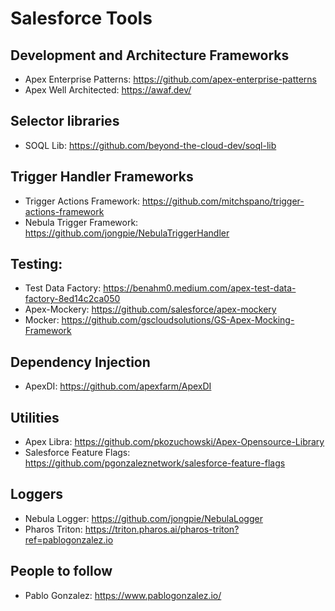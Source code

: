 # Salesforce Tools

## Development and Architecture Frameworks

- Apex Enterprise Patterns: https://github.com/apex-enterprise-patterns
- Apex Well Architected: https://awaf.dev/

## Selector libraries

- SOQL Lib: https://github.com/beyond-the-cloud-dev/soql-lib

## Trigger Handler Frameworks

- Trigger Actions Framework: https://github.com/mitchspano/trigger-actions-framework
- Nebula Trigger Framework: https://github.com/jongpie/NebulaTriggerHandler

## Testing:

- Test Data Factory: https://benahm0.medium.com/apex-test-data-factory-8ed14c2ca050
- Apex-Mockery: https://github.com/salesforce/apex-mockery
- Mocker: https://github.com/gscloudsolutions/GS-Apex-Mocking-Framework

## Dependency Injection

- ApexDI: https://github.com/apexfarm/ApexDI

## Utilities

- Apex Libra: https://github.com/pkozuchowski/Apex-Opensource-Library
- Salesforce Feature Flags: https://github.com/pgonzaleznetwork/salesforce-feature-flags

## Loggers

- Nebula Logger: https://github.com/jongpie/NebulaLogger
- Pharos Triton: https://triton.pharos.ai/pharos-triton?ref=pablogonzalez.io

## People to follow

- Pablo Gonzalez: https://www.pablogonzalez.io/
